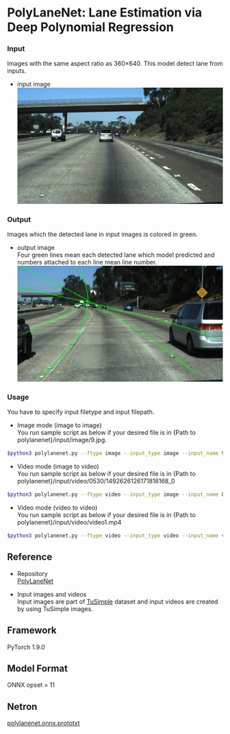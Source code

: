 # PolyLaneNet: Lane Estimation via Deep Polynomial Regression

### Input
Images with the same aspect ratio as 360×640. This model detect lane from inputs.
- input image    
![入力画像](./raws/original.jpg)    

### Output
Images which the detected lane in input images is colored in green.
- output image    
Four green lines mean each detected lane which model predicted and numbers attached to each line mean line number.
![出力画像](./raws/output.jpg)

### Usage
You have to specify input filetype and input filepath.    
- Image mode (image to image)   
You run sample script as below if your desired file is in {Path to polylanenet}/input/image/9.jpg.
```bash
$python3 polylanenet.py --ftype image --input_type image --input_name 9.jpg
```

- Video mode (image to video)   
You run sample script as below if your desired file is in {Path to polylanenet}/input/video/0530/1492626126171818168_0
```bash
$python3 polylanenet.py --ftype video --input_type image --input_name 0530/1492626126171818168_0
```

- Video mode (video to video)   
You run sample script as below if your desired file is in {Path to polylanenet}/input/video/video1.mp4
```bash
$python3 polylanenet.py --ftype video --input_type video --input_name video1.mp4
```



## Reference
- Repository    
[PolyLaneNet](https://github.com/lucastabelini/PolyLaneNet)

- Input images and videos    
Input images are part of [TuSimple](https://github.com/TuSimple/tusimple-benchmark) dataset and input videos are created by using TuSimple images.

## Framework

PyTorch 1.9.0


## Model Format

ONNX opset = 11

## Netron

[polylanenet.onnx.prototxt](https://netron.app/?url=https://storage.googleapis.com/ailia-models/polylanenet/polylanenet.onnx.prototxt)
